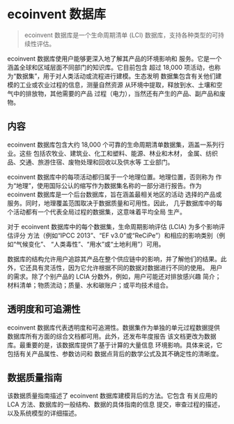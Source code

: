 # ecoinvent 数据库

> ecoinvent 数据库是一个生命周期清单 (LCI) 数据库，支持各种类型的可持续性评估。


ecoinvent 数据库使用户能够更深入地了解其产品的环境影响和
服务。它是一个涵盖全球和区域层面不同部门的知识库。它目前包含
超过 18,000 项活动，也称为“数据集”，用于对人类活动或流程进行建模。生态发明
数据集包含有关他们建模的工业或农业过程的信息，测量自然资源
从环境中提取，释放到水、土壤和空气中的排放物，其他需要的产品
过程（电力），当然还有产生的产品、副产品和废物。

## 内容

ecoinvent 数据库包含大约 18,000 个可靠的生命周期清单数据集，涵盖一系列行业。这些
包括农牧业、建筑业、化工和塑料、能源、林业和木材，
金属、纺织品、交通、旅游住宿、废物处理和回收以及供水等
工业部门。

ecoinvent 数据库中的每项活动都归属于一个地理位置。地理位置，否则称为
作为“地理”，使用国际公认的缩写作为数据集名称的一部分进行报告。作为
ecoinvent 数据库是一个后台数据库，旨在涵盖最相关地区的活动
选择的产品或服务。同时，地理覆盖范围取决于数据质量和可用性。因此，
几乎数据库中的每个活动都有一个代表全局过程的数据集，这意味着平均全局
生产。

对于 ecoinvent 数据库中的每个数据集，生命周期影响评估 (LCIA) 为多个影响评估评分
方法（例如“IPCC 2013”​​、“EF v3.0”或“ReCiPe”）和相应的影响类别（例如“气候变化”、
“人类毒性”、“用水”或“土地利用”）可用。

数据库的结构允许用户追踪其产品在整个供应链中的影响，并了解他们的结果。此外，它还具有灵活性，因为它允许根据不同的数据对数据进行不同的使用。
用户的需求。除了个别产品的 LCIA 分数外，例如，用户可能还对排放感兴趣
简介；材料清单；物质流动；质量、水和碳账户；或平均技术组合。

## 透明度和可追溯性

ecoinvent 数据库代表透明度和可追溯性。数据集作为单独的单元过程数据提供
数据库所有方面的综合文档都可用。此外，还发布年度报告
该文档更改为数据库。最重要的是，该数据库提供了基于计算的大量信息
环境影响。具体来说，它包括有关产品属性、参数访问和
数据点背后的数学公式及其不确定性的清晰度。

## 数据质量指南

该数据质量指南描述了 ecoinvent 数据库建模背后的方法。它包含
有关应用的 LCA 方法、数据库的一般结构、数据的具体指南的信息
提交，审查过程的描述，以及系统模型的详细描述。

